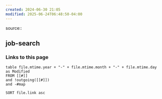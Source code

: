 ```yaml
---
created: 2024-06-30 21:05
modified: 2025-06-24T06:48:50-04:00
---
```

source::
## job-search




### Links to this page
```dataview
table file.mtime.year + "-" + file.mtime.month + "-" + file.mtime.day as Modified
FROM [[#]]
and !outgoing([[#]])
and -#map

SORT file.link asc
```
